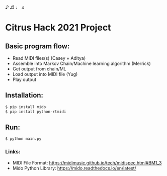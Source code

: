♪ ♫ ♩ ♬

# Citrus Hack 2021 Project

## Basic program flow:

 * Read MIDI files(s) (Casey + Aditya)
 * Assemble into Markov Chain/Machine learning algorithm (Merrick)
 * Get output from chain/ML
 * Load output into MIDI file (Yug)
 * Play output


## Installation:
```bash
$ pip install mido
$ pip install python-rtmidi

```

## Run:
```bash
$ python main.py
```

### Links:
* MIDI File Format: https://midimusic.github.io/tech/midispec.html#BM1_3
* Mido Python Library: https://mido.readthedocs.io/en/latest/



